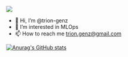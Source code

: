 ![]([https://github.com/Your_Repository_Name/Your_GIF_Name.gif](https://github.com/trion-genz/trion-genz/blob/main/13865901(1).gif))

- 👋 Hi, I’m @trion-genz
- 👀 I’m interested in MLOps
- 📫 How to reach me trion.genz@gmail.com

[![Anurag's GitHub stats](https://github-readme-stats.vercel.app/api?username=trion-genz)](https://github.com/trion-genz/github-readme-stats)

<!---
trion-genz/trion-genz is a ✨ special ✨ repository because its `README.md` (this file) appears on your GitHub profile.
You can click the Preview link to take a look at your changes.
--->
